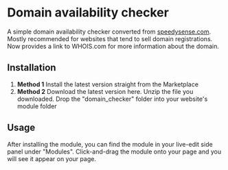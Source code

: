 # Domain availability checker

A simple domain availability checker converted from [speedysense.com](https://speedysense.com/php-domain-availablity-checker-script).
Mostly recommended for websites that tend to sell domain registrations.
Now provides a link to WHOIS.com for more information about the domain.

## Installation

1.  **Method 1**
    Install the latest version straight from the Marketplace
2.  **Method 2**
    Download the latest version here.
    Unzip the file you downloaded.
    Drop the "domain_checker" folder into your website's module folder

## Usage

After installing the module, you can find the module in your live-edit side panel under "Modules".
Click-and-drag the module onto your page and you will see it appear on your page.
